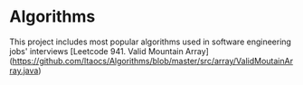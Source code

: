 # Algorithms
This project includes most popular algorithms used in software engineering jobs' interviews 
[Leetcode 941. Valid Mountain Array] (https://github.com/ltaocs/Algorithms/blob/master/src/array/ValidMoutainArray.java)

